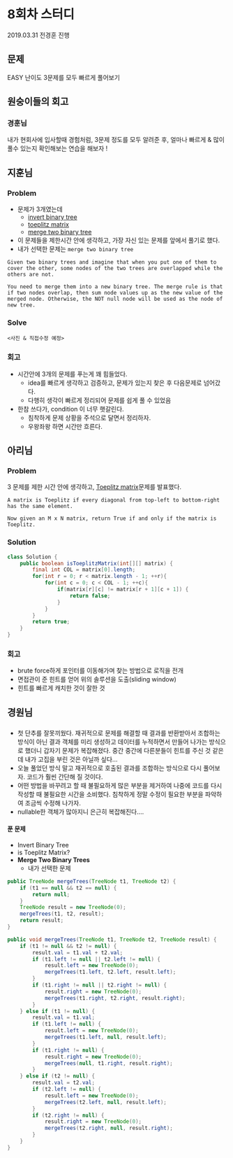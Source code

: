# 8회차 스터디
2019.03.31
전경훈 진행

## 문제
EASY 난이도 3문제를 모두 빠르게 풀어보기

## 원숭이들의 회고
### 경훈님
내가 현회사에 입사할때 경험처럼, 3문제 정도를 모두 알려준 후, 얼마나 빠르게 & 많이 풀수 있는지 확인해보는 연습을 해보자 !

## 지훈님
### Problem
* 문제가 3개였는데
    * [invert binary tree](https://leetcode.com/problems/invert-binary-tree/)
    * [toeplitz matrix](https://leetcode.com/problems/toeplitz-matrix/)
    * [merge two binary tree](https://leetcode.com/problems/merge-two-binary-trees/)
* 이 문제들을 제한시간 안에 생각하고, 가장 자신 있는 문제를 앞에서 풀기로 했다.
* 내가 선택한 문제는 `merge two binary tree`

```
Given two binary trees and imagine that when you put one of them to cover the other, some nodes of the two trees are overlapped while the others are not.

You need to merge them into a new binary tree. The merge rule is that if two nodes overlap, then sum node values up as the new value of the merged node. Otherwise, the NOT null node will be used as the node of new tree.
```

### Solve
```
<사진 & 직접수정 예정>
```

### 회고
* 시간안에 3개의 문제를 푸는게 꽤 힘들었다.
    * idea를 빠르게 생각하고 검증하고, 문제가 있는지 찾은 후 다음문제로 넘어갔다.
    * 다행히 생각이 빠르게 정리되어 문제를 쉽게 풀 수 있었음
* 한참 쓰다가, condition 이 너무 햇갈린다.
    * 침착하게 문제 상황을 주석으로 달면서 정리하자.
    * 우왕좌왕 하면 시간만 흐른다.

## 아리님
### Problem
3 문제를 제한 시간 안에 생각하고, [Toeplitz matrix](https://leetcode.com/problems/toeplitz-matrix/)문제를 발표했다.
```
A matrix is Toeplitz if every diagonal from top-left to bottom-right has the same element.

Now given an M x N matrix, return True if and only if the matrix is Toeplitz.
```

### Solution
```java
class Solution {
    public boolean isToeplitzMatrix(int[][] matrix) {
        final int COL = matrix[0].length;
        for(int r = 0; r < matrix.length - 1; ++r){
            for(int c = 0; c < COL - 1; ++c){
                if(matrix[r][c] != matrix[r + 1][c + 1]) {
                    return false;
                }
            }
        }
        return true;
    }
}
```

### 회고
- brute force하게 포인터를 이동해가며 찾는 방법으로 로직을 전개
- 면접관이 준 힌트를 얻어 위의 솔루션을 도출(sliding window)
- 힌트를 빠르게 캐치한 것이 잘한 것


## 경원님

### 
- 첫 단추를 잘못끼웠다. 재귀적으로 문제를 해결할 때 결과를 반환받아서 조합하는 방식이 아닌 결과 객체를 미리 생성하고 데이터를 누적하면서 만들어 나가는 방식으로 했더니 갑자기 문제가 복잡해졌다. 중간 중간에 다른분들이 힌트를 주신 것 같은데 내가 고집을 부린 것은 아닐까 싶다...
- 오늘 풀었던 방식 말고 재귀적으로 호출된 결과를 조합하는 방식으로 다시 풀어보자. 코드가 훨씬 간단해 질 것이다.
- 어떤 방법을 바꾸려고 할 때 불필요하게 많은 부분을 제거하여 나중에 코드를 다시 작성할 때 불필요한 시간을 소비했다. 침착하게 정말 수정이 필요한 부분을 파악하여 조금씩 수정해 나가자.
- nullable한 객체가 많아지니 은근히 복잡해진다....

#### 푼 문제
- Invert Binary Tree
- is Toeplitz Matrix?
- **Merge Two Binary Trees**
	- 내가 선택한 문제

```java
public TreeNode mergeTrees(TreeNode t1, TreeNode t2) {  
	if (t1 == null && t2 == null) {  
		return null;  
	}  
	TreeNode result = new TreeNode(0);  
	mergeTrees(t1, t2, result);  
	return result;  
}  

public void mergeTrees(TreeNode t1, TreeNode t2, TreeNode result) {  
	if (t1 != null && t2 != null) {  
		result.val = t1.val + t2.val;  
		if (t1.left != null || t2.left != null) {  
			result.left = new TreeNode(0);  
			mergeTrees(t1.left, t2.left, result.left);  
		}  
		if (t1.right != null || t2.right != null) {  
			result.right = new TreeNode(0);  
			mergeTrees(t1.right, t2.right, result.right);  
		}  
	} else if (t1 != null) {  
		result.val = t1.val;  
		if (t1.left != null) {  
			result.left = new TreeNode(0);  
			mergeTrees(t1.left, null, result.left);  
		}  
		if (t1.right != null) {  
			result.right = new TreeNode(0);  
			mergeTrees(null, t1.right, result.right);  
		}  
	} else if (t2 != null) {  
		result.val = t2.val;  
		if (t2.left != null) {  
			result.left = new TreeNode(0);  
			mergeTrees(t2.left, null, result.left);  
		}  
		if (t2.right != null) {  
			result.right = new TreeNode(0);  
			mergeTrees(t2.right, null, result.right);  
		}  
	}
}
```
